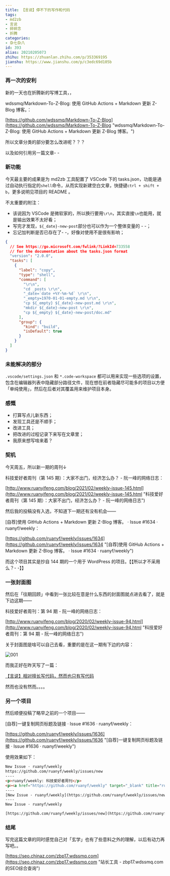 ```yaml
---
title: 【言说】停不下的写作和代码
tags:
- md2zb
- 言说
- 碎碎念
- 折腾
categories:
- 杂七杂八
id: 393
alias: 20210205073
zhihu: https://zhuanlan.zhihu.com/p/353369195
jianshu: https://www.jianshu.com/p/c3edc69d105b
---
```


### 再一次的安利

新的一天也在折腾新的写博工具，，

wdssmq/Markdown-To-Z-Blog: 使用 GitHub Actions + Markdown 更新 Z-Blog 博客。：

[https://github.com/wdssmq/Markdown-To-Z-Blog](https://github.com/wdssmq/Markdown-To-Z-Blog "wdssmq/Markdown-To-Z-Blog: 使用 GitHub Actions + Markdown 更新 Z-Blog 博客。")

所以文章分类的部分要怎么改进呢？？？

以及如何引用另一篇文章- -

<!--more-->

### 新功能

今天最主要的成果是为 md2zb 工具配置了 VSCode 下的 tasks.json，功能是通过自动执行指定的`shell`命令，从而实现新建空白文章，快捷键`ctrl + shift + b`，更多说明见项目的 README 。

不太重要的附注：

- 该说因为 VSCode 是微软家的，所以换行要用`\r\n`，其实直接`\n`也能用，就是输出效果不太好看；
- 写完才发现，`${_date}-new-post`部分也可以作为一个整体变量的 - -；
- 忘记加判断是否已存在了- -，好像对使用不是很有影响；

```json
{
  // See https://go.microsoft.com/fwlink/?LinkId=733558
  // for the documentation about the tasks.json format
  "version": "2.0.0",
  "tasks": [
    {
      "label": "copy",
      "type": "shell",
      "command": [
        "\r\n",
        "cd _posts \r\n",
        "_date=`date +%Y-%m-%d` \r\n",
        "_empty=1970-01-01-empty.md \r\n",
        "cp ${_empty} ${_date}-new-post.md \r\n",
        "mkdir ${_date}-new-post \r\n",
        "cp ${_empty} ${_date}-new-post/doc.md"
      ],
      "group": {
        "kind": "build",
        "isDefault": true
      }
    }
  ]
}
```

### 未能解决的部分

`.vscode/settings.json` 和 `*.code-workspace` 都可以用来实现一些选项的设置，包含在编辑器列表中隐藏部分路径文件，现在想在前者隐藏尽可能多的项目以方便「单纯使用」，然后在后者对其覆盖用来维护项目本身。

### 感慨

- 打算写点儿新东西；
- 发现工具还是不顺手；
- 改进工具；
- 把改进的过程记录下来写在文章里；
- 我原来想写啥来着？

### 契机

今天周五，所以新一期的周刊↓

科技爱好者周刊（第 145 期）：大家不出门，经济怎么办？ - 阮一峰的网络日志：

[http://www.ruanyifeng.com/blog/2021/02/weekly-issue-145.html](http://www.ruanyifeng.com/blog/2021/02/weekly-issue-145.html "科技爱好者周刊（第 145 期）：大家不出门，经济怎么办？ - 阮一峰的网络日志")

然后我的投稿没有入选，不知道下一期还有没有机会——

\[自荐\]使用 GitHub Actions + Markdown 更新 Z-Blog 博客。 · Issue #1634 · ruanyf/weekly：

[https://github.com/ruanyf/weekly/issues/1634](https://github.com/ruanyf/weekly/issues/1634 "\[自荐\]使用 GitHub Actions + Markdown 更新 Z-Blog 博客。 · Issue #1634 · ruanyf/weekly")

而这个项目其实是抄自 144 期的一个用于 WordPress 的项目。【【所以才不采用么？- -】】

### 一张封面图

然后在「往期回顾」中看到一张比较在意是什么东西的封面图就点进去看了，就是下边这期——

科技爱好者周刊：第 94 期 - 阮一峰的网络日志：

[http://www.ruanyifeng.com/blog/2020/02/weekly-issue-94.html](http://www.ruanyifeng.com/blog/2020/02/weekly-issue-94.html "科技爱好者周刊：第 94 期 - 阮一峰的网络日志")

关于封面图是啥可以自己去看，重要的是在这一期有下边的内容：

![001](https://i.loli.net/2021/02/05/gn1zQcLuZEeJ9Xw.png "001")

而我正好在昨天写了一篇：

[【言说】相对擅长写代码，然而也只有写代码](https://zbp17.wdssmq.com/post/8.html "【言说】相对擅长写代码，然而也只有写代码")

然而也没有然而。。。。

### 另一个项目

然后顺便投稿了略早之前的一个项目——

\[自荐\]一键复制网页标题及链接 · Issue #1636 · ruanyf/weekly：

[https://github.com/ruanyf/weekly/issues/1636](https://github.com/ruanyf/weekly/issues/1636 "\[自荐\]一键复制网页标题及链接 · Issue #1636 · ruanyf/weekly")

使用效果如下：

```html
New Issue · ruanyf/weekly
https://github.com/ruanyf/weekly/issues/new
----
<p>ruanyf/weekly: 科技爱好者周刊</p>
<p><a href="https://github.com/ruanyf/weekly" target="_blank" title="ruanyf/weekly: 科技爱好者周刊">https://github.com/ruanyf/weekly</a></p>
----
[New Issue · ruanyf/weekly](https://github.com/ruanyf/weekly/issues/new "New Issue · ruanyf/weekly")
----
New Issue · ruanyf/weekly

[https://github.com/ruanyf/weekly/issues/new](https://github.com/ruanyf/weekly/issues/new "New Issue · ruanyf/weekly")
```

### 结尾

写完这篇文章的同时感觉自己对「玄学」也有了些意料之外的理解，以后有动力再写吧。。

[https://seo.chinaz.com/zbp17.wdssmq.com](https://seo.chinaz.com/zbp17.wdssmq.com "站长工具 - zbp17.wdssmq.com的SEO综合查询")
